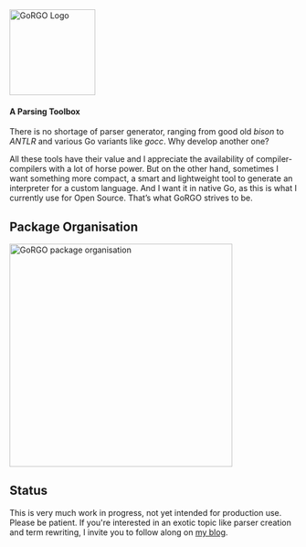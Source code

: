 <img alt="GoRGO Logo" src="http://npillmayer.github.io/GoRGO/img/GoRGO-Logo-bw.png" width="150" style="max-width:150">

#### A Parsing Toolbox

There is no shortage of parser generator, ranging from good old *bison* to *ANTLR* and various Go variants like *gocc*.
Why develop another one?

All these tools have their value and I appreciate the availability of compiler-compilers with a lot of horse power. But on the other hand, sometimes I want something more compact, a smart and lightweight tool to generate an interpreter for a custom language. And I want it in native Go, as this is what I currently use for Open Source. That’s what GoRGO strives to be.

## Package Organisation

<img alt="GoRGO package organisation" src="http://npillmayer.github.io/GoRGO/img/package-lr.png" width="390" style="max-width:390">

## Status
This is very much work in progress, not yet intended for production use. Please be patient. If you're interested in an exotic topic like parser creation and term rewriting, I invite you to follow along on [my blog](https://npillmayer.github.io/GoRGO/).
